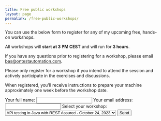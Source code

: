 ```yaml
---
title: Free public workshops
layout: page
permalink: /free-public-workshops/
---
```

You can use the below form to register for any of my upcoming free, hands-on workshops.

All workshops will **start at 3 PM CEST** and will run for **3 hours**.  

If you have any questions prior to registering for a workshop, please email bas@ontestautomation.com.

Please only register for a workshop if you intend to attend the session and actively participate in the exercises and discussions.  

When registered, you'll receive instructions to prepare your machine approximately one week before the workshop date.

<form
  action="https://formspree.io/f/mvojwyyo"
  method="POST"
>
  <label>
    Your full name:
    <input type="text" name="fullname">
  </label>
  <label>
    Your email address:
    <input type="email" name="email">
  </label>
  <label for="workshop">Select your workshop:</label>
  <select name="workshop" id="workshop">
    <option value="rest-assured-oct-2023">API testing in Java with REST Assured - October 24, 2023</option>
    <option value="wiremock-nov-2023">API mocking in Java with WireMock - November 14, 2023</option>
    <option value="requests-dec-2023">API testing in Python with requests - December 12, 2023</option>
  </select>
  <button type="submit">Send</button>
</form>
